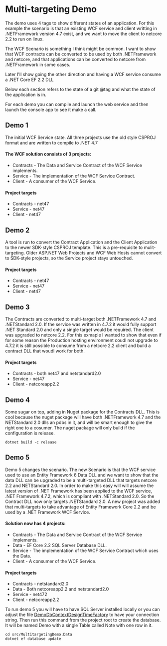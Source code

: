 # Multi-targeting Demo
The demo uses 4 tags to show different states of an application.  For this example the scenario is that an existing WCF service and client writting in .NETFramework version 4.7 exist, and we want to move the client to netcore 2.2 to run on linux.

The WCF Scenario is something I think might be common.  I want to show that WCF contracts can be converted to be used by both .NETFramework and netcore, and that applications can be converted to netcore from .NETFramework in some cases.

Later I'll show going the other direction and having a WCF service consume a .NET Core EF 2.2 DLL

Below each section refers to the state of a git @tag and what the state of the application is in.

For each demo you can compile and launch the web service and then launch the console app to see it make a call.

## Demo 1
The initial WCF Service state. All three projects use the old style CSPROJ format and are written to compile to .NET 4.7

#### The WCF solution consists of 3 projects:

 - Contracts - The Data and Service Contract of the WCF Service implements.
 - Service - The implementation of the WCF Service Contract.
 - Client - A consumer of the WCF Service.


#### Project targets
- Contracts - net47
- Service - net47
- Client - net47

## Demo 2
A tool is run to convert the Contract Application and the Client Application to the newer SDK-style CSPROJ template.  This is a pre-requisite to mulit-targeting.  Older ASP.NET Web Projects and WCF Web Hosts cannot convert to SDK-style projects, so the Service project stays untouched.

#### Project targets
- Contracts - net47
- Service - net47
- Client - net47

## Demo 3
The Contracts are converted to multi-target both .NETFramework 4.7 and .NETStandard 2.0.  If the service was written in 4.7.2 it would fully support .NET Standard 2.0 and only a single target would be required.  The client was upgraded to netcore 2.2. For this exmaple I wanted to show that even if for some reason the Production hosting environment coudl not upgrade to 4.7.2  it is still possible to consume from a netcore 2.2 client and build a contract DLL that woudl work for both.

#### Project targets
- Contracts - both net47 and netstandard2.0
- Service - net47
- Client - netcoreapp2.2

## Demo 4
Some sugar on top, adding in Nuget package for the Contracts DLL.  This is cool because the nuget package will have both .NETFramework 4.7 and the NETStandard 2.0 dlls an pdbs in it, and will be smart enough to give the right one to a cosumer.  The nuget package will only build if the configuration is release.

    dotnet build -c release

## Demo 5
Demo 5 changes the scenario.  The new Scenario is that the WCF service used to use an Entity Framework 6 Data DLL and we want to show that the data DLL can be upgraded to be a multi-targeted DLL that targets netcore 2.2 and NETStandard 2.0.
In order to make this easy will will assume the latest version of .NET Framework has been applied to the WCF service, .NET Framework 4.7.2, which is compliant with .NETStandard 2.0.  So the Contract DLL now only targets .NETStandard 2.0.  A new project was added that multi-targets to take advantage of Entity Framework Core 2.2 and be used by a .NET Framework WCF Service.

#### Solution now has 4 projects:
- Contracts - The Data and Service Contract of the WCF Service implements.
- Data - EF Core 2.2 SQL Server Database DLL.
- Service - The implementation of the WCF Service Contract which uses the Data.
- Client - A consumer of the WCF Service.

#### Project targets
- Contracts - netstandard2.0
- Data - Both netcoreapp2.2 and netstandard2.0
- Service - net472
- Client - netcoreapp2.2

To run demo 5 you will have to have SQL Server installed locally or you can adjust the file [DemoDbContextDesignTimeFactory](https://github.com/unscrum/MultitargetingDemo/blob/Demo5/src/MultitargetingDemo.Data/DemoDbContextDesignTimeFactory.cs) to have your connection string.  Then run this command from the project root to create the database.  It will be named Demo with a single Table called Note with one row in it.

    cd src/MultitargetingDemo.Data
    dotnet ef database update
